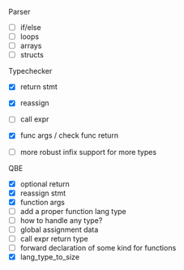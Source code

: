 Parser
- [ ] if/else
- [ ] loops
- [ ] arrays
- [ ] structs

Typechecker
- [X] return stmt
- [X] reassign
- [ ] call expr
- [X] func args / check func return
- [ ] more robust infix support for more types


QBE
- [X] optional return
- [X] reassign stmt
- [X] function args
- [ ] add a proper function lang type
- [ ] how to handle any type?
- [ ] global assignment data
- [ ] call expr return type
- [ ] forward declaration of some kind for functions
- [X] lang_type_to_size
